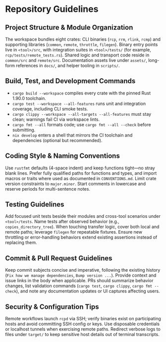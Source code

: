# Repository Guidelines

## Project Structure & Module Organization
The workspace bundles eight crates: CLI binaries (`rcp`, `rrm`, `rlink`, `rcmp`) and supporting libraries (`common`, `remote`, `throttle`, `filegen`). Binary entry points live in `<tool>/src`, with integration suites in `<tool>/tests/` (for example, `rcp/tests/remote_tests.rs`). Shared logic and transport code reside in `common/src` and `remote/src`. Documentation assets live under `assets/`, long-form references in `docs/`, and helper tooling in `scripts/`.

## Build, Test, and Development Commands
- `cargo build --workspace` compiles every crate with the pinned Rust 1.90.0 toolchain.
- `cargo test --workspace --all-features` runs unit and integration coverage, including CLI smoke tests.
- `cargo clippy --workspace --all-targets --all-features` must stay clean; warnings fail CI via workspace lints.
- `cargo fmt --all` formats code; use `cargo fmt --all --check` before submitting.
- `nix develop` enters a shell that mirrors the CI toolchain and dependencies (optional but recommended).

## Coding Style & Naming Conventions
Use `rustfmt` defaults (4-space indent) and keep functions tight—no stray blank lines. Prefer fully qualified paths for functions and types, and import macros or traits where used as documented in `CONVENTIONS.md`. Limit crate version constraints to `major.minor`. Start comments in lowercase and reserve periods for multi-sentence notes.

## Testing Guidelines
Add focused unit tests beside their modules and cross-tool scenarios under `<tool>/tests`. Name tests after observed behavior (e.g., `copies_directory_tree`). When touching transfer logic, cover both local and remote paths; leverage `filegen` for repeatable fixtures. Ensure new throttling or error-handling behaviors extend existing assertions instead of replacing them.

## Commit & Pull Request Guidelines
Keep commit subjects concise and imperative, following the existing history (`Fix how we manage dependencies`, `Bump version ...`). Provide context and issue links in the body when applicable. PRs should summarize behavior changes, list validation commands (`cargo test`, `cargo clippy`, `cargo fmt --check`), and note any documentation updates or UI captures affecting users.

## Security & Configuration Tips
Remote workflows launch `rcpd` via SSH; verify binaries exist on participating hosts and avoid committing SSH config or keys. Use disposable credentials or localhost tunnels when exercising remote paths. Redirect verbose logs to files under `target/` to keep sensitive host details out of terminal transcripts.
